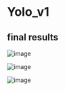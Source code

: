 # Yolo_v1

## final results

![image](https://user-images.githubusercontent.com/78339081/109972878-1db6e500-7d3b-11eb-8f13-4699af596ac5.png)

![image](https://user-images.githubusercontent.com/78339081/109972985-31fae200-7d3b-11eb-9c57-3442fac9881b.png)

![image](https://user-images.githubusercontent.com/78339081/109973027-4048fe00-7d3b-11eb-84aa-c18457b92432.png)
